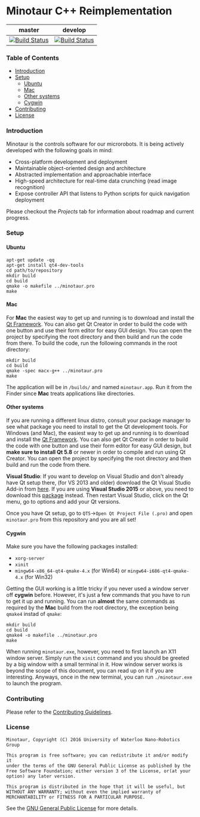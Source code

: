 # Minotaur C++ Reimplementation
|  master  |  develop  |
|:--------:|:---------:|
|[![Build Status](https://travis-ci.org/uwnrg/minotaur-cpp.svg?branch=master)](https://travis-ci.org/uwnrg/minotaur-cpp)|[![Build Status](https://travis-ci.org/uwnrg/minotaur-cpp.svg?branch=develop)](https://travis-ci.org/uwnrg/minotaur-cpp)|

### Table of Contents

* [Introduction](#introduction)
* [Setup](#setup)
  - [Ubuntu](#ubuntu)
  - [Mac](#mac)
  - [Other systems](#other-systems)
  - [Cygwin](#cygwin)
* [Contributing](#contributing)
* [License](#license)

### Introduction
Minotaur is the controls software for our microrobots. It is being actively developed
with the following goals in mind:

* Cross-platform development and deployment
* Maintainable object-oriented design and architecture
* Abstracted implementation and approachable interface
* High-speed architecture for real-time data crunching (read image recognition)
* Expose controller API that listens to Python scripts for quick navigation deployment

Please checkout the *Projects* tab for information about roadmap and current progress.

### Setup

#### Ubuntu
```
apt-get update -qq
apt-get install qt4-dev-tools
cd path/to/repository
mkdir build
cd build
qmake -o makefile ../minotaur.pro
make
```

#### Mac

For **Mac** the easiest way to get up and running is to download and install the
[Qt Framework](http://www.qt.io/download/). You can also get Qt Creator in order
to build the code with one button and use their form editor for easy GUI design.
You can open the project by specifying the root directory and then build and run
the code from there. To build the code, run the following commands in the root
directory:

```
mkdir build
cd build
qmake -spec macx-g++ ../minotaur.pro
make
```
The application will be in `/builds/` and named `minotaur.app`. Run it from the
Finder since **Mac** treats applications like directories.

#### Other systems

If you are running a different linux distro, consult your package manager to see
what package you need to install to get the Qt development tools. For Windows (and
Mac), the easiest way to get up and running is to download and install the
[Qt Framework](http://www.qt.io/download/). You can also get Qt Creator in order
to build the code with one button and use their form editor for easy GUI design,
but **make sure to install Qt 5.8** or newer in order to compile and run using Qt Creator.
You can open the project by specifying the root directory and then build and run
the code from there.

**Visual Studio**: If you want to develop on Visual Studio and don't already have
Qt setup there, (for VS 2013 and older) download the Qt Visual Studio Add-in from
[here](http://download.qt.io/official_releases/vsaddin/). If you are using **Visual
Studio 2015** or above, you need to download this
[package](https://visualstudiogallery.msdn.microsoft.com/c89ff880-8509-47a4-a262-e4fa07168408)
instead. Then restart Visual Studio, click on the Qt menu, go to options and add
your Qt versions.

Once you have Qt setup, go to `QT5`->`Open Qt Project File (.pro)` and open `minotaur.pro` from this repository and you are all set!

#### Cygwin
Make sure you have the following packages installed:
* `xorg-server`
* `xinit`
* `mingw64-x86_64-qt4-qmake-4.x` (for Win64) or `mingw64-i686-qt4-qmake-4.x`
    (for Win32)

Getting the GUI working is a little tricky if you never used a window server off
**cygwin** before. However, it's just a few commands that you have to run to get
it up and running. You can run **almost** the same commands as required by the
**Mac** build from the root directory, the exception being `qmake4` instad of
`qmake`:

```
mkdir build
cd build
qmake4 -o makefile ../minotaur.pro
make
```

When running `minotaur.exe`, however, you need to first launch an X11 window server.
Simply run the `xinit` command and you should be greeted by a big window with a
small terminal in it. How window server works is beyond the scope of this document,
you can read up on it if you are interesting. Anyways, once in the new terminal,
you can run `./minotaur.exe` to launch the program.

### Contributing
Please refer to the [Contributing Guidelines](CONTRIBUTING.md).

### License
```
Minotaur, Copyright (C) 2016 University of Waterloo Nano-Robotics Group

This program is free software; you can redistribute it and/or modify it
under the terms of the GNU General Public License as published by the
Free Software Foundation; either version 3 of the License, or(at your
option) any later version.

This program is distributed in the hope that it will be useful, but
WITHOUT ANY WARRANTY; without even the implied warranty of
MERCHANTABILITY or FITNESS FOR A PARTICULAR PURPOSE.
```
See the [GNU General Public License](LICENSE) for more details.

